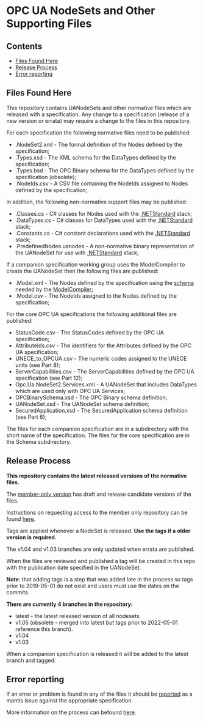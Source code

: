 # OPC UA NodeSets and Other Supporting Files

## Contents

* [Files Found Here](#files-found-here)
* [Release Process](#release-process)
* [Error reporting](#error-reporting)

## Files Found Here

This repository contains UANodeSets and other normative files which are released with a specification.
Any change to a specification (release of a new version or errata) may require a change to the files in this repository.  

For each specification the following normative files need to be published:

* .NodeSet2.xml - The formal definition of the Nodes defined by the specification;
* .Types.xsd - The XML schema for the DataTypes defined by the specification;
* .Types.bsd - The OPC Binary schema for the DataTypes defined by the specification (obsolete);
* .NodeIds.csv - A CSV file containing the NodeIds assigned to Nodes defined by the specification;

In addition, the following non-normative support files may be published:

* .Classes.cs - C# classes for Nodes used with the [.NETStandard](https://github.com/OPCFoundation/UA-.NETStandard) stack;
* .DataTypes.cs - C# classes for DataTypes used with the [.NETStandard](https://github.com/OPCFoundation/UA-.NETStandard) stack;
* .Constants.cs - C# constant declarations used with the [.NETStandard](https://github.com/OPCFoundation/UA-.NETStandard) stack;
* .PredefinedNodes.uanodes - A non-normative binary representation of the UANodeSet for use with [.NETStandard](https://github.com/OPCFoundation/UA-.NETStandard) stack;

If a companion specification working group uses the ModelCompiler to create the UANodeSet then the following files are published:

* .Model.xml - The Nodes defined by the specification using the [schema](https://github.com/OPCFoundation/UA-ModelCompiler/blob/master/ModelCompiler/UA%20Model%20Design.xsd) needed by the [ModelCompiler](https://github.com/OPCFoundation/UA-ModelCompiler);
* .Model.csv - The NodeIds assigned to the Nodes defined by the specification;

For the core OPC UA specifications the following additional files are published:

* StatusCode.csv - The StatusCodes defined by the OPC UA specification;
* AttributeIds.csv - The identifiers for the Attributes defined by the OPC UA specification;
* UNECE_to_OPCUA.csv - The numeric codes assigned to the UNECE units (see Part 8);
* ServerCapabilities.csv - The ServerCapabilities defined by the OPC UA specification (see Part 12);
* Opc.Ua.NodeSet2.Services.xml - A UANodeSet that includes DataTypes which are used only with OPC UA Services;
* OPCBinarySchema.xsd - The OPC Binary schema definition;
* UANodeSet.xsd - The UANodeSet schema definition;
* SecuredApplication.xsd - The SecuredApplication schema definition (see Part 6);

The files for each companion specification are in a subdirectory with the short name of the specification.
The files for the core specification are in the Schema subdirectory.

## Release Process

**This repository contains the latest released versions of the normative files.**

The [member-only version](https://github.com/OPCF-Members/UA-NodeSet) has draft and release candidate versions of the files.

Instructions on requesting access to the member only repository can be found [here](https://opcf-members.github.io/Help/).

Tags are applied whenever a NodeSet is released. **Use the tags if a older version is required.**

The v1.04 and v1.03 branches are only updated when errata are published.

When the files are reviewed and published a tag will be created in this repo with the publication date specified in the UANodeSet. 

**Note**: that adding tags is a step that was added late in the process so tags prior to 2019-05-01 do not exist and users must use the dates on the commits.  

**There are currently 4 branches in the repository:**

* latest - the latest released version of all nodesets.
* v1.05 (obsolete - merged into latest but tags prior to 2022-05-01 reference this branch).
* v1.04
* v1.03

When a companion specification is released it will be added to the latest branch and tagged.

## Error reporting

If an error or problem is found in any of the files it should be [reported](https://apps.opcfoundation.org/mantis/main_page.php) as a mantis issue against the appropriate specification.

More information on the process can befound [here](https://opcfoundation.org/resources/issue-tracking/).


